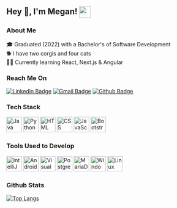 
## Hey 👋, I'm Megan! <img src="https://github.com/mriffey1/mriffey1/assets/88506324/b465e3c2-55de-48ce-89f8-c5d8b077820d" width="30px" alt="" align="center">

### About Me
🎓 Graduated (2022) with a Bachelor's of Software Development</br>
:dog2: I have two corgis and four cats</br>
:woman_technologist: Currently learning React, Next.js & Angular

### Reach Me On

[![Linkedin Badge](https://img.shields.io/badge/-LinkedIn-blue?style=flat-square&logo=Linkedin&logoColor=white&link=https://www.linkedin.com/in/mriffey/)](https://www.linkedin.com/in/mriffey/)
[![Gmail Badge](https://img.shields.io/badge/-Gmail-d14836?style=flat-square&logo=Gmail&logoColor=white&link=mailto:mriffey1@gmail.com)](mailto:mriffey1@gmail.com)
[![Github Badge](http://img.shields.io/badge/-Github-black?style=flat-square&logo=github&link=https://github.com/mriffey1/)](https://github.com/mriffey1/)

### Tech Stack
<div >
			<img width="40" src="https://user-images.githubusercontent.com/25181517/117201156-9a724800-adec-11eb-9a9d-3cd0f67da4bc.png" alt="Java" title="Java"/>
            			<img width="40" src="https://user-images.githubusercontent.com/25181517/183423507-c056a6f9-1ba8-4312-a350-19bcbc5a8697.png" alt="Python" title="Python"/>
<img width="40" src="https://user-images.githubusercontent.com/25181517/192158954-f88b5814-d510-4564-b285-dff7d6400dad.png" alt="HTML" title="HTML"/>
			<img width="40" src="https://user-images.githubusercontent.com/25181517/183898674-75a4a1b1-f960-4ea9-abcb-637170a00a75.png" alt="CSS" title="CSS"/>
			<img width="40" src="https://user-images.githubusercontent.com/25181517/117447155-6a868a00-af3d-11eb-9cfe-245df15c9f3f.png" alt="JavaScript" title="JavaScript"/>
            			<img width="40" src="https://user-images.githubusercontent.com/25181517/183898054-b3d693d4-dafb-4808-a509-bab54cf5de34.png" alt="Bootstrap" title="Bootstrap"/>

</div>

### Tools Used to Develop
<div >
			<img width="40" src="https://user-images.githubusercontent.com/25181517/192108890-200809d1-439c-4e23-90d3-b090cf9a4eea.png" alt="IntelliJ" title="IntelliJ"/>
			<img width="40" src="https://user-images.githubusercontent.com/25181517/192108895-20dc3343-43e3-4a54-a90e-13a4abbc57b9.png" alt="Android Studio" title="Android Studio"/>
			<img width="40" src="https://user-images.githubusercontent.com/25181517/192108891-d86b6220-e232-423a-bf5f-90903e6887c3.png" alt="Visual Studio Code" title="Visual Studio Code"/>
			<img width="40" src="https://user-images.githubusercontent.com/25181517/117208740-bfb78400-adf5-11eb-97bb-09072b6bedfc.png" alt="PostgreSQL" title="PostgreSQL"/>
			<img width="40" src="https://github.com/marwin1991/profile-technology-icons/assets/136815194/3c698a4f-84e4-4849-a900-476b14311634" alt="MariaDB" title="MariaDB"/>
			<img width="40" src="https://user-images.githubusercontent.com/25181517/186884150-05e9ff6d-340e-4802-9533-2c3f02363ee3.png" alt="Windows" title="Windows"/>
			<img width="40" src="https://github.com/marwin1991/profile-technology-icons/assets/76662862/2481dc48-be6b-4ebb-9e8c-3b957efe69fa" alt="Linux" title="Linux"/>
</div>

### Github Stats

[![Top Langs](https://github-readme-stats-8epo-8wi8b1t66-mriffey1s-projects.vercel.app/api/top-langs/?username=mriffey1&layout=compact)](https://github.com/anuraghazra/github-readme-stats)


<!--
**mriffey1/mriffey1** is a ✨ _special_ ✨ repository because its `README.md` (this file) appears on your GitHub profile.

Here are some ideas to get you started:

- 🔭 I’m currently working on ...
- 🌱 I’m currently learning ...
- 👯 I’m looking to collaborate on ...
- 🤔 I’m looking for help with ...
- 💬 Ask me about ...
- 📫 How to reach me: ...
- 😄 Pronouns: ...
- ⚡ Fun fact: ...
-->
